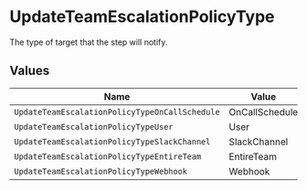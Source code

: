 # UpdateTeamEscalationPolicyType

The type of target that the step will notify.


## Values

| Name                                           | Value                                          |
| ---------------------------------------------- | ---------------------------------------------- |
| `UpdateTeamEscalationPolicyTypeOnCallSchedule` | OnCallSchedule                                 |
| `UpdateTeamEscalationPolicyTypeUser`           | User                                           |
| `UpdateTeamEscalationPolicyTypeSlackChannel`   | SlackChannel                                   |
| `UpdateTeamEscalationPolicyTypeEntireTeam`     | EntireTeam                                     |
| `UpdateTeamEscalationPolicyTypeWebhook`        | Webhook                                        |